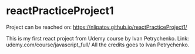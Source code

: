 # reactPracticeProject1

Project can be reached on: https://nlipatov.github.io/reactPracticeProject1/

This is my first react project from Udemy course by Ivan Petrychenko. Link: udemy.com/course/javascript_full/
All the credits goes to Ivan Petrychenko.
